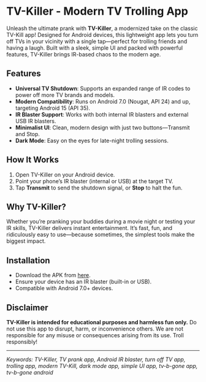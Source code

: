 # TV-Killer - Modern TV Trolling App

Unleash the ultimate prank with **TV-Killer**, a modernized take on the classic TV-Kill app! Designed for Android devices, this lightweight app lets you turn off TVs in your vicinity with a single tap—perfect for trolling friends and having a laugh. Built with a sleek, simple UI and packed with powerful features, TV-Killer brings IR-based chaos to the modern age.

## Features
- **Universal TV Shutdown**: Supports an expanded range of IR codes to power off more TV brands and models.
- **Modern Compatibility**: Runs on Android 7.0 (Nougat, API 24) and up, targeting Android 15 (API 35).
- **IR Blaster Support**: Works with both internal IR blasters and external USB IR blasters.
- **Minimalist UI**: Clean, modern design with just two buttons—Transmit and Stop.
- **Dark Mode**: Easy on the eyes for late-night trolling sessions.

## How It Works
1. Open TV-Killer on your Android device.
2. Point your phone’s IR blaster (internal or USB) at the target TV.
3. Tap **Transmit** to send the shutdown signal, or **Stop** to halt the fun.

## Why TV-Killer?
Whether you’re pranking your buddies during a movie night or testing your IR skills, TV-Killer delivers instant entertainment. It’s fast, fun, and ridiculously easy to use—because sometimes, the simplest tools make the biggest impact.

## Installation
- Download the APK from [here](https://github.com/tim-gromeyer/TV-Killer/releases/latest).
- Ensure your device has an IR blaster (built-in or USB).
- Compatible with Android 7.0+ devices.

## Disclaimer
**TV-Killer is intended for educational purposes and harmless fun only.** Do not use this app to disrupt, harm, or inconvenience others. We are not responsible for any misuse or consequences arising from its use. Troll responsibly!

---

*Keywords: TV-Killer, TV prank app, Android IR blaster, turn off TV app, trolling app, modern TV-Kill, dark mode app, simple UI app, tv-b-gone app, tv-b-gone android*
